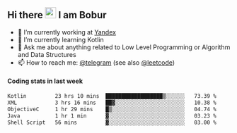 ## Hi there <img src="https://media.giphy.com/media/hvRJCLFzcasrR4ia7z/giphy.gif" width="25px" height="25px"> I am Bobur

- 💼 I’m currently working at [Yandex](https://yandex.ru/)
- 🌱 I’m currently learning Kotlin
- 💬 Ask me about anything related to Low Level Programming or Algorithm and Data Structures
- 📫 How to reach me: [@telegram](https://t.me/octoant) (see also [@leetcode](https://leetcode.com/octoant/))    

#### Coding stats in last week

<!--START_SECTION:waka-->

```txt
Kotlin         23 hrs 10 mins  ██████████████████▒░░░░░░   73.39 %
XML            3 hrs 16 mins   ██▓░░░░░░░░░░░░░░░░░░░░░░   10.38 %
ObjectiveC     1 hr 29 mins    █▒░░░░░░░░░░░░░░░░░░░░░░░   04.74 %
Java           1 hr 1 min      ▓░░░░░░░░░░░░░░░░░░░░░░░░   03.23 %
Shell Script   56 mins         ▓░░░░░░░░░░░░░░░░░░░░░░░░   03.00 %
```

<!--END_SECTION:waka-->

